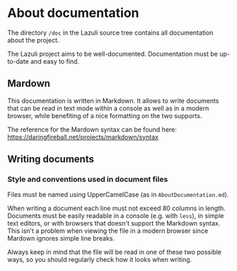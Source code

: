 About documentation
===================

The directory `/doc` in the Lazuli source tree contains all documentation about
the project.

The Lazuli project aims to be well-documented. Documentation must be up-to-date
and easy to find.

Mardown
-------

This documentation is written in Markdown. It allows to write documents that
can be read in text mode within a console as well as in a modern browser, while
benefiting of a nice formatting on the two supports.

The reference for the Mardown syntax can be found here:
https://daringfireball.net/projects/markdown/syntax

Writing documents
-----------------

### Style and conventions used in document files

Files must be named using UpperCamelCase (as in `AboutDocumentation.md`).

When writing a document each line must not exceed 80 columns in length.
Documents must be easily readable in a console (e.g. with `less`), in simple
text editors, or with browsers that doesn't support the Markdown syntax.
This isn't a problem when viewing the file in a modern browser since Mardown
ignores simple line breaks.

Always keep in mind that the file will be read in one of these two possible
ways, so you should regularly check how it looks when writing.
